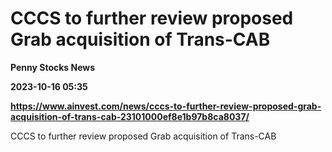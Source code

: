 # CCCS to further review proposed Grab acquisition of Trans-CAB
**Penny Stocks News**

**2023-10-16 05:35**

**https://www.ainvest.com/news/cccs-to-further-review-proposed-grab-acquisition-of-trans-cab-23101000ef8e1b97b8ca8037/**

CCCS to further review proposed Grab acquisition of Trans-CAB